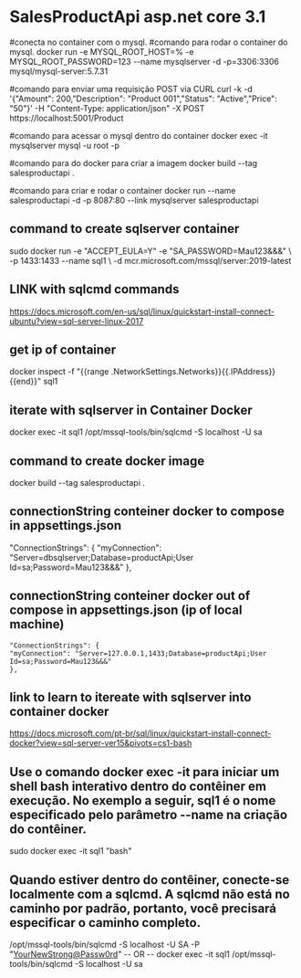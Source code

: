 # SalesProductApi asp.net core 3.1 

#conecta no container com o mysql.
#comando para rodar o container do mysql.
docker run -e MYSQL_ROOT_HOST=% -e MYSQL_ROOT_PASSWORD=123 --name mysqlserver -d -p=3306:3306 mysql/mysql-server:5.7.31

#comando para enviar uma requisição POST via CURL
curl -k -d '{"Amount": 200,"Description": "Product 001","Status": "Active","Price": "50"}' -H "Content-Type: application/json" -X POST https://localhost:5001/Product


#comando para acessar o mysql dentro do container
docker exec -it mysqlserver mysql -u root -p

#comando para do docker para criar a imagem
docker build --tag salesproductapi .

#comando para criar e rodar o container
docker run --name salesproductapi -d -p 8087:80 --link mysqlserver salesproductapi

## command to create sqlserver container
sudo docker run -e "ACCEPT_EULA=Y" -e "SA_PASSWORD=Mau123&&&" \ -p 1433:1433 --name sql1 \ -d mcr.microsoft.com/mssql/server:2019-latest

## LINK with sqlcmd commands
https://docs.microsoft.com/en-us/sql/linux/quickstart-install-connect-ubuntu?view=sql-server-linux-2017

## get ip of container
docker inspect -f "{{range .NetworkSettings.Networks}}{{.IPAddress}}{{end}}" sql1

## iterate with sqlserver in Container Docker
docker exec -it sql1 /opt/mssql-tools/bin/sqlcmd -S localhost -U sa

## command to create docker image 
docker build --tag salesproductapi .


## connectionString conteiner docker to compose in appsettings.json

  "ConnectionStrings": {
    "myConnection": "Server=dbsqlserver;Database=productApi;User Id=sa;Password=Mau123&&&"
    },


 ## connectionString conteiner docker out of compose in appsettings.json (ip of local machine)

    "ConnectionStrings": {
    "myConnection": "Server=127.0.0.1,1433;Database=productApi;User Id=sa;Password=Mau123&&&"
    },


## link to learn to itereate with sqlserver into container docker    
https://docs.microsoft.com/pt-br/sql/linux/quickstart-install-connect-docker?view=sql-server-ver15&pivots=cs1-bash

## Use o comando docker exec -it para iniciar um shell bash interativo dentro do contêiner em execução. No exemplo a seguir, sql1 é o nome especificado pelo parâmetro --name na criação do contêiner.
sudo docker exec -it sql1 "bash"

## Quando estiver dentro do contêiner, conecte-se localmente com a sqlcmd. A sqlcmd não está no caminho por padrão, portanto, você precisará especificar o caminho completo.
 /opt/mssql-tools/bin/sqlcmd -S localhost -U SA -P "<YourNewStrong@Passw0rd>"
  -- OR --
 docker exec -it sql1 /opt/mssql-tools/bin/sqlcmd -S localhost -U sa


 


